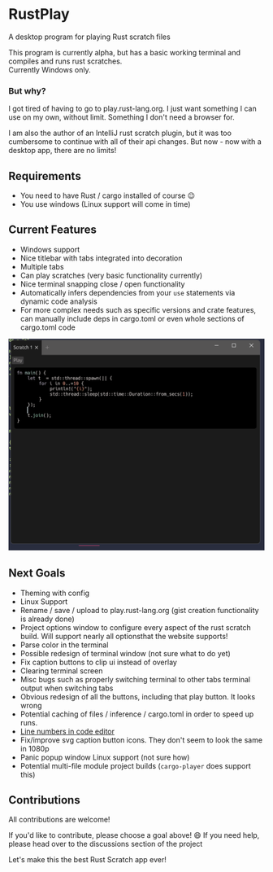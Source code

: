 # RustPlay
A desktop program for playing Rust scratch files

This program is currently alpha, but has a basic working terminal and compiles and runs rust scratches.  
Currently Windows only.

### But why?
I got tired of having to go to play.rust-lang.org. I just want something I can use on my own, without limit. Something I don't need a browser for.

I am also the author of an IntelliJ rust scratch plugin, but it was too cumbersome to continue with all of their api changes. But now - now with a desktop app, there are no limits!

## Requirements
- You need to have Rust / cargo installed of course :wink:
- You use windows (Linux support will come in time)

## Current Features
- Windows support
- Nice titlebar with tabs integrated into decoration
- Multiple tabs
- Can play scratches (very basic functionality currently)
- Nice terminal snapping close / open functionality
- Automatically infers dependencies from your `use` statements via dynamic code analysis
- For more complex needs such as specific versions and crate features, can manually include deps in cargo.toml or even whole sections of cargo.toml code

![Ui Demo](/readme_assets/ui.gif)

## Next Goals
- Theming with config
- Linux Support
- Rename / save / upload to play.rust-lang.org (gist creation functionality is already done)
- Project options window to configure every aspect of the rust scratch build. Will support nearly all optionsthat the website supports!
- Parse color in the terminal
- Possible redesign of terminal window (not sure what to do yet)
- Fix caption buttons to clip ui instead of overlay
- Clearing terminal screen
- Misc bugs such as properly switching terminal to other tabs terminal output when switching tabs
- Obvious redesign of all the buttons, including that play button. It looks wrong
- Potential caching of files / inference / cargo.toml in order to speed up runs.
- [Line numbers in code editor](https://github.com/emilk/egui/issues/1534)
- Fix/improve svg caption button icons. They don't seem to look the same in 1080p
- Panic popup window Linux support (not sure how)
- Potential multi-file module project builds (`cargo-player` does support this)

## Contributions
All contributions are welcome!

If you'd like to contribute, please choose a goal above! :smile: If you need help, please head over to the discussions section of the project

Let's make this the best Rust Scratch app ever!
